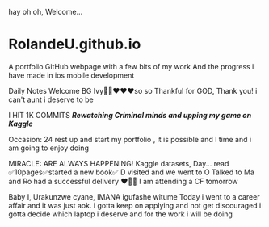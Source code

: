 hay oh oh, Welcome...
# RolandeU.github.io
A portfolio GitHub webpage with a few bits of my work
And the progress i have made in ios mobile development 

Daily Notes
Welcome BG Ivy🙌🏽❤️❤️❤️so so Thankful for GOD, Thank you! i can't aunt i deserve to be

I HIT 1K COMMITS
***Rewatching Criminal minds and upping my game on Kaggle***

Occasion: 24
rest up and start my portfolio , 
it is possible and l time  and i am going to enjoy doing  

MIRACLE: ARE ALWAYS HAPPENING!
Kaggle datasets, Day...
read ✅10pages✅started a new book✅
D visited and we went to O
Talked to Ma and Ro had a successful delivery ❤️🙌🏽
I am attending a CF tomorrow

Baby I, Urakunzwe cyane, IMANA igufashe witume
Today i went to a career affair and it was just aok. i gotta keep on applying and not get discouraged
i gotta decide which laptop i deserve and for the work i will be doing 